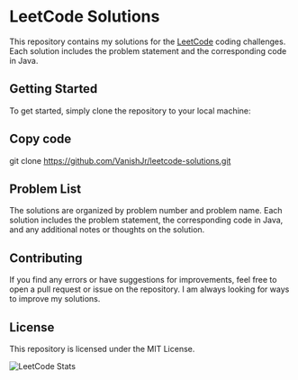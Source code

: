 # LeetCode Solutions

This repository contains my solutions for the [LeetCode](https://leetcode.com) coding challenges. Each solution includes the problem statement and the corresponding code in Java.

## Getting Started
To get started, simply clone the repository to your local machine:

## Copy code
git clone https://github.com/VanishJr/leetcode-solutions.git

## Problem List
The solutions are organized by problem number and problem name. Each solution includes the problem statement, the corresponding code in Java, and any additional notes or thoughts on the solution.

## Contributing
If you find any errors or have suggestions for improvements, feel free to open a pull request or issue on the repository. I am always looking for ways to improve my solutions.

## License
This repository is licensed under the MIT License.

![LeetCode Stats](https://leetcode.card.workers.dev/vanishjr?theme=dark&font=baloo&extension=null)


